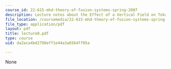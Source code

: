 ```yaml
---
course_id: 22-615-mhd-theory-of-fusion-systems-spring-2007
description: Lecture notes about the Effect of a Vertical Field on Tokamak Equilibrium.
file_location: /coursemedia/22-615-mhd-theory-of-fusion-systems-spring-2007/da2aca4bd2798eff1e44a3a6564ff05a_lecture8.pdf
file_type: application/pdf
layout: pdf
title: lecture8.pdf
type: course
uid: da2aca4bd2798eff1e44a3a6564ff05a

---
```

None